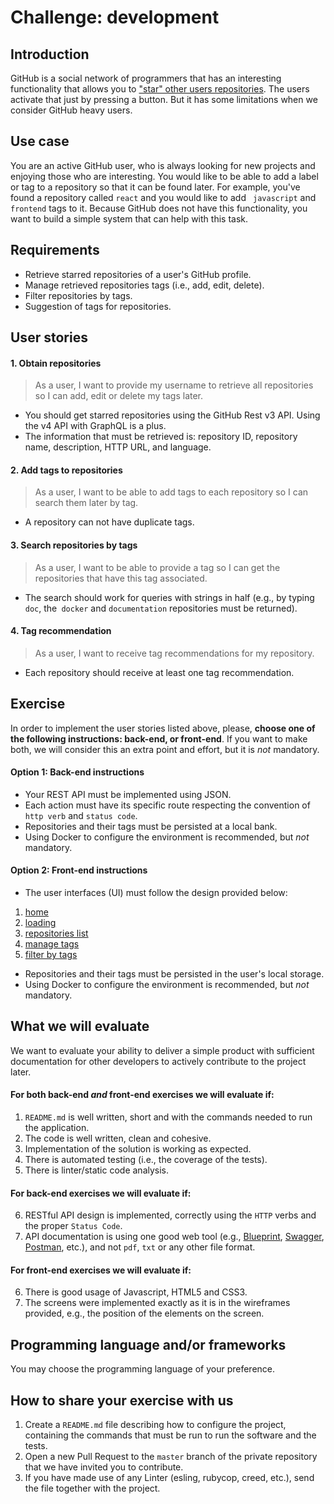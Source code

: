 # Challenge: development

## Introduction

GitHub is a social network of programmers that has an interesting functionality that allows you to ["star" other users repositories](https://help.github.com/en/articles/saving-repositories-with-stars). The users activate that just by pressing a button. But it has some limitations when we consider GitHub heavy users.


## Use case

You are an active GitHub user, who is always looking for new projects and enjoying those who are interesting. You would like to be able to add a label or tag to a repository so that it can be found later. For example, you've found a repository called `react` and you would like to add ` javascript` and `frontend` tags to it. Because GitHub does not have this functionality, you want to build a simple system that can help with this task.

## Requirements

- Retrieve starred repositories of a user's GitHub profile.
- Manage retrieved repositories tags (i.e., add, edit, delete).
- Filter repositories by tags.
- Suggestion of tags for repositories.

## User stories

#### 1. Obtain repositories

> As a user, I want to provide my username to retrieve all repositories so I can add, edit or delete my tags later.

- You should get starred repositories using the GitHub Rest v3 API. Using the v4 API with GraphQL is a plus.
- The information that must be retrieved is: repository ID, repository name, description, HTTP URL, and language.

#### 2. Add tags to repositories

> As a user, I want to be able to add tags to each repository so I can search them later by tag.

- A repository can not have duplicate tags.

#### 3. Search repositories by tags

> As a user, I want to be able to provide a tag so I can get the repositories that have this tag associated.

- The search should work for queries with strings in half (e.g., by typing `doc`, the` docker` and `documentation` repositories must be returned).

#### 4. Tag recommendation

> As a user, I want to receive tag recommendations for my repository.

- Each repository should receive at least one tag recommendation.

## Exercise

In order to implement the user stories listed above, please, **choose one of the following instructions: back-end, or front-end**. If you want to make both, we will consider this an extra point and effort, but it is *not* mandatory.

#### Option 1: Back-end instructions

- Your REST API must be implemented using JSON.
- Each action must have its specific route respecting the convention of `http verb` and `status code`.
- Repositories and their tags must be persisted at a local bank.
- Using Docker to configure the environment is recommended, but *not* mandatory.

#### Option 2: Front-end instructions

- The user interfaces (UI) must follow the design provided below:
1. [home](wireframes/01.png)
2. [loading](wireframes/02.png)
3. [repositories list](wireframes/03.png)
4. [manage tags](wireframes/04.png)
5. [filter by tags](wireframes/05.png)
- Repositories and their tags must be persisted in the user's local storage.
- Using Docker to configure the environment is recommended, but *not* mandatory.

## What we will evaluate

We want to evaluate your ability to deliver a simple product with sufficient documentation for other developers to actively contribute to the project later.

#### For both back-end *and* front-end exercises we will evaluate if:

1. `README.md` is well written, short and with the commands needed to run the application.
2. The code is well written, clean and cohesive.
3. Implementation of the solution is working as expected.
4. There is automated testing (i.e., the coverage of the tests).
5. There is linter/static code analysis.

#### For back-end exercises we will evaluate if:

6. RESTful API design is implemented, correctly using the `HTTP` verbs and the proper `Status Code`.
7. API documentation is using one good web tool (e.g., [Blueprint](https://apiblueprint.org/), [Swagger](https://swagger.io/), [Postman](https://www.getpostman.com/), etc.), and not `pdf`, `txt` or any other file format.

#### For front-end exercises we will evaluate if:

6. There is good usage of Javascript, HTML5 and CSS3.
7. The screens were implemented exactly as it is in the wireframes provided, e.g., the position of the elements on the screen.

## Programming language and/or frameworks

You may choose the programming language of your preference.

## How to share your exercise with us
1. Create a `README.md` file describing how to configure the project, containing the commands that must be run to run the software and the tests.
2. Open a new Pull Request to the `master` branch of the private repository that we have invited you to contribute.
3. If you have made use of any Linter (esling, rubycop, creed, etc.), send the file together with the project.
